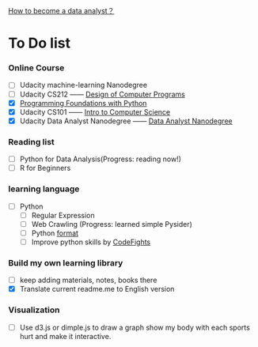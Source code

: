 [How to become a data analyst？](README.md)

# To Do list
### Online Course
  - [ ] Udacity machine-learning Nanodegree
  - [ ] Udacity CS212  —— [Design of Computer Programs](https://www.udacity.com/course/design-of-computer-programs--cs212)
  - [x] [Programming Foundations with Python](https://www.udacity.com/course/programming-foundations-with-python--ud036)
  - [x] Udacity CS101 —— [Intro to Computer Science](https://www.udacity.com/course/intro-to-computer-science--cs101)
  - [x] Udacity Data Analyst Nanodegree —— [Data Analyst Nanodegree](https://www.udacity.com/course/data-analyst-nanodegree--nd002)

### Reading list
  - [ ] Python for Data Analysis(Progress: reading now!)
  - [ ] R for Beginners

### learning language
  - [ ] Python
    - [ ] Regular Expression
    - [ ] Web Crawling (Progress: learned simple Pysider)
    - [ ] Python [format](https://pyformat.info/)
    - [ ] Improve python skills by [CodeFights](https://codefights.com/)

### Build my own learning library
  - [ ] keep adding materials, notes, books there
  - [x] Translate current readme.me to English version

### Visualization
  - [ ] Use d3.js or dimple.js to draw a graph show my body with each sports hurt and make it interactive.
